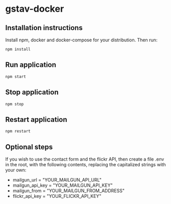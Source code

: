 # gstav-docker

## Installation instructions
Install npm, docker and docker-compose for your distribution. Then run:
```
npm install
```

## Run application
```
npm start
```

## Stop application
```
npm stop
```

## Restart application
```
npm restart
```

## Optional steps
If you wish to use the contact form and the flickr API, then create a file .env in the root, with the following contents, replacing the capitalized strings with your own:
- mailgun_url = "YOUR_MAILGUN_API_URL"
- mailgun_api_key = "YOUR_MAILGUN_API_KEY"
- mailgun_from = "YOUR_MAILGUN_FROM_ADDRESS"
- flickr_api_key = "YOUR_FLICKR_API_KEY"
